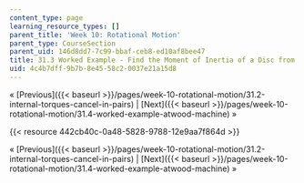 ```yaml
---
content_type: page
learning_resource_types: []
parent_title: 'Week 10: Rotational Motion'
parent_type: CourseSection
parent_uid: 146d8dd7-7c99-bbaf-ceb8-ed10af8bee47
title: 31.3 Worked Example - Find the Moment of Inertia of a Disc from a Falling Mass
uid: 4c4b7dff-9b7b-8e45-58c2-0037e21a15d8
---
```


« [Previous]({{< baseurl >}}/pages/week-10-rotational-motion/31.2-internal-torques-cancel-in-pairs) | [Next]({{< baseurl >}}/pages/week-10-rotational-motion/31.4-worked-example-atwood-machine) »

{{< resource 442cb40c-0a48-5828-9788-12e9aa7f864d >}}

« [Previous]({{< baseurl >}}/pages/week-10-rotational-motion/31.2-internal-torques-cancel-in-pairs) | [Next]({{< baseurl >}}/pages/week-10-rotational-motion/31.4-worked-example-atwood-machine) »